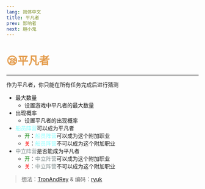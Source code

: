 ```yaml
---
lang: 简体中文
title: 平凡者
prev: 影响者
next: 胆小鬼
---
```


# <font color=#e49c4c>😪<b>平凡者</b></font><Badge text="Harmful" type="tip" vertical="middle"/>

***

作为平凡者，你只能在所有任务完成后进行猜测

- 最大数量
  - 设置游戏中平凡者的最大数量
- 出现概率
  - 设置平凡者的出现概率
- <font color=#8cffff>船员阵营</font>可以成为平凡者
  - <font color=green>开</font>：<font color=#8cffff>船员阵营</font>可以成为这个附加职业
  - <font color=red>关</font>：<font color=#8cffff>船员阵营</font>不可以成为这个附加职业
- <font color=#7f8c8d>中立阵营</font>是否能成为平凡者
  - <font color=green>开</font>：<font color=#7f8c8d>中立阵营</font>可以成为这个附加职业
  - <font color=red>关</font>：<font color=#7f8c8d>中立阵营</font>不可以成为这个附加职业

> 想法：[TronAndRey](#) & 编码：[ryuk](#)
